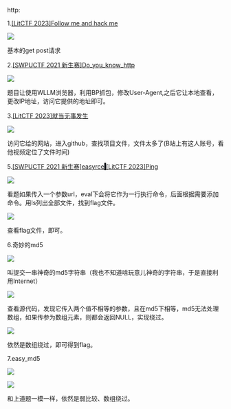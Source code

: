 http:

1.[[LitCTF 2023]Follow me and hack me](https://www.nssctf.cn/problem/3864)

![](https://cdn.nlark.com/yuque/0/2025/png/54389986/1742699723611-60a604d3-f014-42b9-9109-a99772daf293.png)

基本的get post请求

2.[[SWPUCTF 2021 新生赛]Do_you_know_http](https://www.nssctf.cn/problem/385)

![](https://cdn.nlark.com/yuque/0/2025/png/54389986/1742699880243-c7e07a69-0831-4ea4-a80d-fb8f20d1496f.png)

题目让使用WLLM浏览器，利用BP抓包，修改User-Agent,之后它让本地查看，更改IP地址，访问它提供的地址即可。

3.[[LitCTF 2023]就当无事发生](https://www.nssctf.cn/problem/3862)

![](https://cdn.nlark.com/yuque/0/2025/png/54389986/1742700098874-d8d2def9-5ea5-4c30-877c-5e5b92525d5f.png)

访问它给的网站，进入github，查找项目文件，文件太多了(B站上有这人账号，看他视频定位了文件时间)

5.[[SWPUCTF 2021 新生赛]easyrce](https://www.nssctf.cn/problem/424)<font style="color:rgb(240, 246, 252);background-color:rgb(13, 17, 23);"> </font>[[LitCTF 2023]Ping](https://www.nssctf.cn/problem/3873)

![](https://cdn.nlark.com/yuque/0/2025/png/54389986/1742700344644-2f5c0268-4891-447a-a7c8-14dd04bc7930.png)

看题如果传入一个参数url，eval下会将它作为一行执行命令，后面根据需要添加命令。用ls列出全部文件，找到flag文件。

![](https://cdn.nlark.com/yuque/0/2025/png/54389986/1742700630920-33085365-2b0c-425b-9e5b-b5c502d86f32.png)

查看flag文件，即可。

6.奇妙的md5

![](https://cdn.nlark.com/yuque/0/2025/png/54389986/1742702496963-e696ff31-8b12-4ef4-9415-635715c6d61b.png)

叫提交一串神奇的md5字符串（我也不知道啥玩意儿神奇的字符串，于是直接利用Internet）

![](https://cdn.nlark.com/yuque/0/2025/png/54389986/1742702606095-843bfbb4-d896-46e8-80b6-3b20b54a982c.png)

查看源代码，发现它传入两个值不相等的参数，且在md5下相等，md5无法处理数组，如果传参为数组元素，则都会返回NULL，实现绕过。

![](https://cdn.nlark.com/yuque/0/2025/png/54389986/1742702799877-2c7181cd-d7fa-4820-b02e-de9174ac68af.png)

依然是数组绕过，即可得到flag。

7.easy_md5

![](https://cdn.nlark.com/yuque/0/2025/png/54389986/1742702855080-2a74b1e8-5986-41b3-a9ec-7f6cead874f8.png)

![](https://cdn.nlark.com/yuque/0/2025/png/54389986/1742702863760-df539274-05c7-43c4-9fd9-9868084c960a.png)

和上道题一模一样，依然是弱比较、数组绕过。

